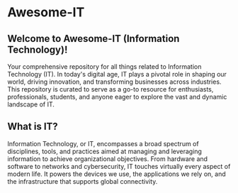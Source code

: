 # Awesome-IT

## Welcome to Awesome-IT (Information Technology)!
Your comprehensive repository for all things related to Information Technology (IT). In today's digital age, IT plays a pivotal role in shaping our world, driving innovation, and transforming businesses across industries. This repository is curated to serve as a go-to resource for enthusiasts, professionals, students, and anyone eager to explore the vast and dynamic landscape of IT.

## What is IT?
Information Technology, or IT, encompasses a broad spectrum of disciplines, tools, and practices aimed at managing and leveraging information to achieve organizational objectives. From hardware and software to networks and cybersecurity, IT touches virtually every aspect of modern life. It powers the devices we use, the applications we rely on, and the infrastructure that supports global connectivity.

<br>

